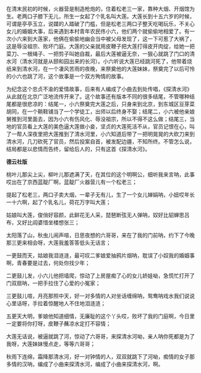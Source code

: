 
在清末民初的时候，火器营是制造枪炮的，住着松老三一家，靠种大烟、开烟馆为生。老两口子膝下无儿，所生一女起了个乳名叫大莲。大莲长到十五六岁的时候，可谓是亭亭玉立，说媒的人踏破了门槛，但是松老三两口子整天吃喝玩乐，不关心女儿的婚姻大事，后来遇到本村青年农民佟小六，他们两个就偷偷地相爱了。有一次小六来到大莲家，他俩在偷偷地幽会当中被父母发现了，这一下可惹了大祸了，这是辱没祖宗、败坏门庭。大莲的父亲就用皮鞭子把大莲打得皮开肉绽，给她一把菜刀、一根绳子、一把剪子叫她自裁，最后大莲被逼无奈，一狠心就跳了门口的清水河（清水河就是从颐和园出来的长河）。小六听说大莲已经跳河死了，他带着烧纸来到清水河，在一个凄风苦雨的夜晚，来祭奠他的大莲妹妹，祭奠完了以后可怜的小六也跳了河，这个故事是一个双方殉情的故事。

为纪念这个忠贞不渝的爱情故事，后来有人编成了小曲去到处传唱，《探清水河》从此就在北京广泛地流传开来了。这个故事还有版本不同的很多结尾，不管哪种结尾都是很悲凉的：结尾一，小六祭奠完大莲之后，只身来到北京，到东城区豆芽菜胡同，在一个鞝鞋铺当了一个学徒工，出师以后终身不娶；结尾二，小六被他亲娘舅推到河里面去，因为小六有伤风化、辱没祖宗，所以不得不这么做；结尾三，当地的官员看上大莲的美色逼大莲做小妾，坚贞的大莲死活不从，官员记恨在心，叫了一帮人深夜里把大莲推到了清水河里，小六知道后带了一把明晃晃的大砍刀来到清水河，几刀砍死了官员，然后投案自首，被发配边疆，不知所终。不管怎么说，结局都是以悲情而告终，留给后人的，只有这首《探清水河》。

**德云社版**

桃叶儿那尖上尖，柳叶儿那遮满了天，在其位的这个明啊公，细听我来言呐，此事哎出在了京西蓝靛厂啊，蓝靛厂火器营儿有一个松老三；

提起了松老三，两口子卖大烟，一辈子无有儿，生了一个女儿婵娟呐，小妞哎年长一十六啊，起了个乳名儿，荷花万字叫大莲；

姑娘叫大莲，俊俏好容颜，此鲜花无人采，琵琶断弦无人弹呐，奴好比貂蝉思吕布，又好比阎婆惜坐楼想张三；

太阳落了山，秋虫儿闹声喧，日思夜想的六哥哥，来在了我的门前呐，约下了今晚那三更来相会呀，大莲我羞答答低头无话言；

一更鼓而天，姑娘我泪涟涟，最可叹二爹娘爱抽鸦片烟呐，耽误了小奴我的婚姻事啊，青春要是过去，何处你找少年；

二更鼓儿发，小六儿他把墙爬，惊动了上房屋痴了心的女儿娇娃呦，急慌忙打开了门双扇呐，一把手拉住了心爱的小冤家；

三更鼓儿喧，月亮那照中天，好一对多情的人对坐话缠绵呐，鸳鸯呐戏水我们说说心里话呀，手拉着惊醒地人不住地泪涟涟；

五更天大明，爹娘他知道细情，无廉耻的这个丫头哎，败坏了我的门庭啊，今日里一定要将你打呀，皮鞭子蘸凉水定打不容情；

大莲无话说，被逼就跳了河，惊动了六哥哥，来探清水河呦，亲人呐你死都是为了我呀，大莲妹妹慢点走，等等六哥哥；

秋雨下连绵，霜降那清水河，好一对钟情的人，双双就跳下了河呦，痴情的女子那多情的汉呐，编成了小曲来探清水河，编成了小曲来探清水河，啊。
